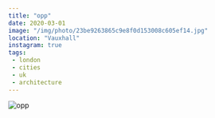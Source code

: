 ```yaml
---
title: "opp"
date: 2020-03-01
image: "/img/photo/23be9263865c9e8f0d153008c605ef14.jpg"
location: "Vauxhall"
instagram: true
tags:
 - london
 - cities
 - uk
 - architecture
---
```


![opp](/img/photo/23be9263865c9e8f0d153008c605ef14.jpg)
